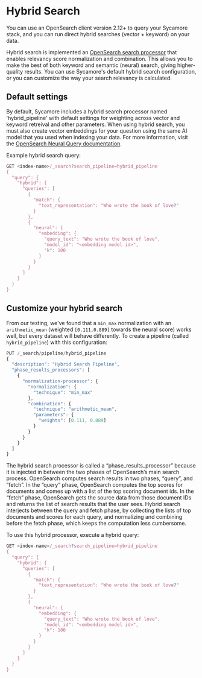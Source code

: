 # Hybrid Search

You can use an OpenSearch client version 2.12+ to query your Sycamore stack, and you can run direct hybrid searches (vector + keyword) on your data.

Hybrid search is implemented an [OpenSearch search processor](https://opensearch.org/docs/latest/search-plugins/hybrid-search/) that enables relevancy score normalization and combination. This allows you to make the best of both keyword and semantic (neural) search, giving higher-quality results. You can use Sycamore's default hybrid search configuration, or you can customize the way your search relevancy is calculated. 

## Default settings

By default, Sycamore includes a hybrid search processor named 'hybrid_pipeline' with default settings for weighting across vector and keyword retreival and other parameters. When using hybrid search, you must also create vector embeddings for your question using the same AI model that you used when indexing your data. For more information, visit the [OpenSearch Neural Query documentation](https://opensearch.org/docs/latest/query-dsl/specialized/neural/).


Example hybrid search query:

```javascript
GET <index-name>/_search?search_pipeline=hybrid_pipeline
{
  "query": {
    "hybrid": {
      "queries": [
        {
          "match": {
            "text_representation": "Who wrote the book of love?"
          }
        },
        {
          "neural": {
            "embedding": {
              "query_text": "Who wrote the book of love",
              "model_id": "<embedding model id>",
              "k": 100
            }
          }
        }
      ]
    }
  }
}
```

## Customize your hybrid search

From our testing, we've found that a `min_max` normalization with an `arithmetic_mean` (weighted `[0.111,0.889]` towards the neural score) works well, but every dataset will behave differently. To create a pipeline (called `hybrid_pipeline`) with this configuration:

```javascript
PUT /_search/pipeline/hybrid_pipeline
{
  "description": "Hybrid Search Pipeline",
  "phase_results_processors": [
    {
      "normalization-processor": {
        "normalization": {
          "technique": "min_max"
        },
        "combination": {
          "technique": "arithmetic_mean",
          "parameters": {
            "weights": [0.111, 0.889]
          }
        }
      }
    }
  ]
}
```

The hybrid search processor is called a “phase_results_processor” because it is injected in between the two phases of OpenSearch’s main search process. OpenSearch computes search results in two phases, “query”, and “fetch”. In the “query” phase, OpenSearch computes the top scores for documents and comes up with a list of the top scoring document ids. In the “fetch” phase, OpenSearch gets the source data from those document IDs and returns the list of search results that the user sees. Hybrid search interjects between the query and fetch phase, by collecting the lists of top documents and scores for each query, and normalizing and combining before the fetch phase, which keeps the computation less cumbersome. 

To use this hybrid processor, execute a hybrid query:

```javascript
GET <index-name>/_search?search_pipeline=hybrid_pipeline
{
  "query": {
    "hybrid": {
      "queries": [
        {
          "match": {
            "text_representation": "Who wrote the book of love?"
          }
        },
        {
          "neural": {
            "embedding": {
              "query_text": "Who wrote the book of love",
              "model_id": "<embedding model id>",
              "k": 100
            }
          }
        }
      ]
    }
  }
}
```
